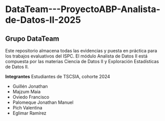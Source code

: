 # DataTeam---ProyectoABP-Analista-de-Datos-II-2025

## Grupo DataTeam
Este repositorio almacena todas las evidencias y puesta en práctica para los trabajos evaluativos del ISPC. El módulo Analista de Datos II está compuesta por las materias Ciencia de Datos II y Exploración Estadísticas de Datos II.

**Integrantes**
Estudiantes de TSCSIA, cohorte 2024
- Guillén Jonathan
- Majzum Maia  
- Oviedo Francisco
- Palomeque Jonathan  Manuel
- Pich Valentina  
- Eglimar Ramírez  
